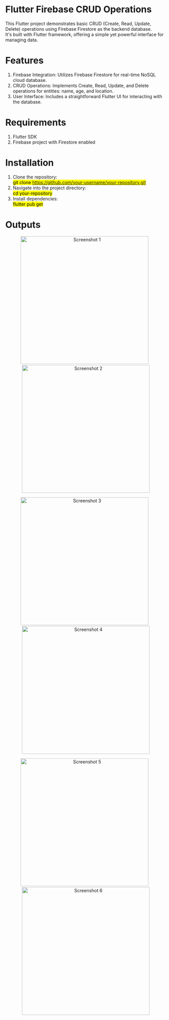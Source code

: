 # Flutter Firebase CRUD Operations
This Flutter project demonstrates basic CRUD (Create, Read, Update, Delete) operations using Firebase Firestore as the backend database. <br>It's built with Flutter framework, offering a simple yet powerful interface for managing data.

# Features
1. Firebase Integration: Utilizes Firebase Firestore for real-time NoSQL cloud database.
2. CRUD Operations: Implements Create, Read, Update, and Delete operations for entities: name, age, and location.
3. User Interface: Includes a straightforward Flutter UI for interacting with the database.
# Requirements
1. Flutter SDK<br>
2. Firebase project with Firestore enabled
# Installation
1. Clone the repository:<br>
<mark> git clone https://github.com/your-username/your-repository.git</mark><br>
2. Navigate into the project directory:<br>
<mark> cd your-repository </mark>
3. Install dependencies:<br>
<mark> flutter pub get </mark>


# Outputs
<!-- First row -->
<p align="center">
  <img src="https://github.com/Dhruv180/Employee-Diary/assets/91781551/d0867fe8-1335-42b5-a162-632c555f3cb8" width="400" alt="Screenshot 1">
  &nbsp; <!-- non-breaking space for small gap -->
  <img src="https://github.com/Dhruv180/Employee-Diary/assets/91781551/f7d3f7f5-58cd-4455-bef7-af08ecb714ee" width="400" alt="Screenshot 2">
</p>

<!-- Second row -->
<p align="center">
  <img src="https://github.com/Dhruv180/Employee-Diary/assets/91781551/1b1b405b-1968-44c3-acfa-02f37444a47b" width="400" alt="Screenshot 3">
  &nbsp; 
  <img src="https://github.com/Dhruv180/Employee-Diary/assets/91781551/e9728721-e58c-4930-93ea-15be6b527c08" width="400" alt="Screenshot 4">
</p>

<!-- Third row -->
<p align="center">
  <img src="https://github.com/Dhruv180/Employee-Diary/assets/91781551/a74060e0-2205-410d-9017-14870b62287e" width="400" alt="Screenshot 5">
  &nbsp;
  <img src="https://github.com/Dhruv180/Employee-Diary/assets/91781551/6028d619-e8ea-48be-82f5-d8b7802eb265" width="400" alt="Screenshot 6">
</p>


